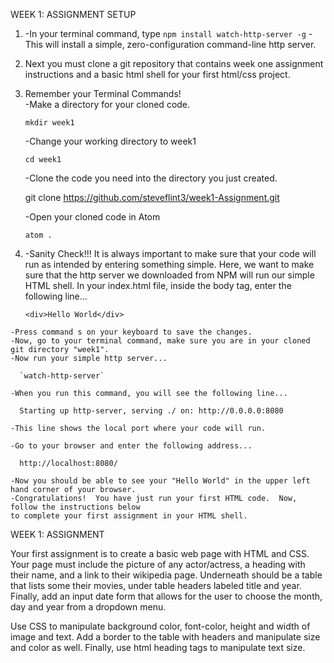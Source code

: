 WEEK 1: ASSIGNMENT SETUP

  1. -In your terminal command, type `npm install watch-http-server -g`
     -This will install a simple, zero-configuration command-line http server.
  2. Next you must clone a git repository that contains week one assignment instructions
  and a basic html shell for your first html/css project.
  3.  Remember your Terminal Commands!  
      -Make a directory for your cloned code.

        `mkdir week1`

      -Change your working directory to week1

        `cd week1`

      -Clone the code you need into the directory you just created.

        git clone https://github.com/steveflint3/week1-Assignment.git

      -Open your cloned code in Atom

        `atom .`

  4. -Sanity Check!!!  It is always important to make sure that your code will run as
  intended by entering something simple.  Here, we want to make sure that the http server
  we downloaded from NPM will run our simple HTML shell. In your index.html file, inside
  the body tag, enter the following line...

      `<div>Hello World</div>`

    -Press command s on your keyboard to save the changes.
    -Now, go to your terminal command, make sure you are in your cloned git directory "week1".
    -Now run your simple http server...

      `watch-http-server`

    -When you run this command, you will see the following line...

      Starting up http-server, serving ./ on: http://0.0.0.0:8080

    -This line shows the local port where your code will run.

    -Go to your browser and enter the following address...

      http://localhost:8080/

    -Now you should be able to see your "Hello World" in the upper left hand corner of your browser.
    -Congratulations!  You have just run your first HTML code.  Now, follow the instructions below
    to complete your first assignment in your HTML shell.

WEEK 1: ASSIGNMENT

Your first assignment is to create a basic web page with HTML and CSS.  Your page must
include the picture of any actor/actress, a heading with their name, and a link to their wikipedia
page.  Underneath should be a table that lists some their movies, under table headers labeled title
and year.  Finally, add an input date form that allows for the user to choose the month, day and
year from a dropdown menu.

Use CSS to manipulate background color, font-color, height and width of image
and text. Add a border to the table with headers and manipulate size and color as well.  Finally, use
html heading tags to manipulate text size.
